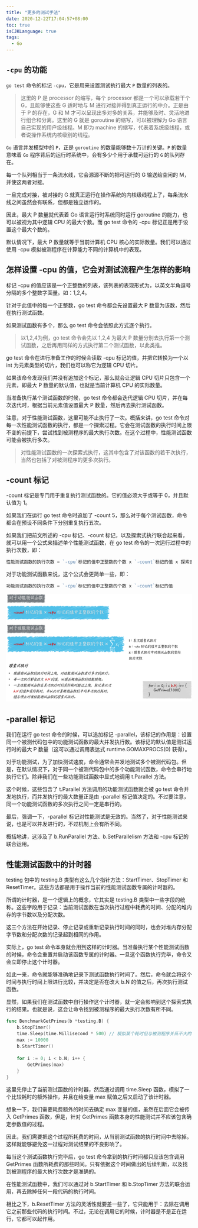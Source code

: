 ```yaml
---
title: "更多的测试手法"
date: 2020-12-22T17:04:57+08:00
toc: true
isCJKLanguage: true
tags: 
  - Go
---
```


## `-cpu` 的功能

`go test` 命令的标记 `-cpu`，它是用来设置测试执行最大 `P` 数量的列表的。

> 这里的 P 是 processor 的缩写，每个 processor 都是一个可以承载若干个 G，且能够使这些 G 适时地与 M 进行对接并得到真正运行的中介。正是由于 P 的存在，G 和 M 才可以呈现出多对多的关系，并能够及时、灵活地进行组合和分离。这里的 G 就是 goroutine 的缩写，可以被理解为 Go 语言自己实现的用户级线程。M 即为 machine 的缩写，代表着系统级线程，或者说操作系统内核级别的线程。

`Go` 语言并发模型中的 `P`，正是 `goroutine` 的数量能够数十万计的关键。`P` 的数量意味着 `Go` 程序背后的运行时系统中，会有多少个用于承载可运行的 `G` 的队列存在。

每一个队列相当于一条流水线，它会源源不断的把可运行的 G 输送给空闲的 M，并使这两者对接。

一旦完成对接，被对接的 G 就真正运行在操作系统的内核级线程上了，每条流水线之间虽然会有联系，但都是独立运作的。

因此，最大 P 数量就代表着 Go 语言运行时系统同时运行 goroutine 的能力，也可以被视为其中逻辑 CPU 的最大个数。而 go test 命令的 -cpu 标记正是用于设置这个最大个数的。

默认情况下，最大 P 数量就等于当前计算机 CPU 核心的实际数量。我们可以通过使用 -cpu 模拟被测程序在计算能力不同的计算机中的表现。

## 怎样设置 -cpu 的值，它会对测试流程产生怎样的影响

标记 -cpu 的值应该是一个正整数的列表，该列表的表现形式为，以英文半角逗号分隔的多个整数字面量。如：1,2,4。

针对于此值中的每一个正整数，go test 命令都会先设置最大 P 数量为该数，然后在执行测试函数。

如果测试函数有多个，那么 go test 命令会依照此方式逐个执行。

> 以1,2,4为例，go test 命令会先以 1,2,4 为最大 P 数量分别去执行第一个测试函数，之后再用同样的方式执行第二个测试函数，以此类推。

go test 命令在进行准备工作的时候会读取 -cpu 标记的值，并把它转换为一个以 int 为元素类型的切片，我们也可以称它为逻辑 CPU 切片。

如果该命令发现我们并没有追加这个标记，那么就会让逻辑 CPU 切片只包含一个元素，即最大 P 数量的默认值，也就是当前计算机 CPU 的实际数量。

当准备执行某个测试函数的时候，go test 命令都会迭代逻辑 CPU 切片，并在每次迭代时，根据当前元素值设置最大 P 数量，然后再去执行测试函数。

注意，对于性能测试函数，这里可能不止执行了一次。概括来讲，go test 命令对每一次性能测试函数的执行，都是一个探索过程。它会在测试函数的执行时间上限不变的前提下，尝试找到被测程序的最大执行次数。在这个过程中，性能测试函数可能会被执行多次。

> 对性能测试函数的一次探索式执行，这其中包含了对该函数的若干次执行，当然也包括了对被测程序的更多次执行。

## -count 标记

-count 标记是专门用于重复执行测试函数的。它的值必须大于或等于 0，并且默认值为 1。

如果我们在运行 go test 命令时追加了 -count 5，那么对于每个测试函数，命令都会在预设不同条件下分别重复执行五次。 

如果我们把前文所述的 -cpu 标记、-count 标记，以及探索式执行联合起来看，就可以用一个公式来描述单个性能测试函数，在 go test 命令的一次运行过程中的执行次数，即：

```go
性能测试函数的执行次数 = `-cpu`标记的值中正整数的个数 x `-count`标记的值 x 探索式执行中测试函数的实际执行次数
```

对于功能测试函数来说，这个公式会更简单一些，即：

```go
功能测试函数的执行次数 = `-cpu`标记的值中正整数的个数 x `-count`标记的值
```

![](./image/8dc543c7ac67dca3dae3eebc53067c56.png)

## -parallel 标记

我们在运行 go test 命令的时候，可以追加标记 -parallel，该标记的作用是：设置同一个被测代码包中的功能测试函数的最大并发执行数。该标记的默认值是测试运行时的最大 P 数量（这可以通过调用表达式 runtime.GOMAXPROCS(0) 获得）。

对于功能测试，为了加快测试速度，命令通常会并发地测试多个被测代码包。但是，在默认情况下，对于同一个被测代码包中的多个功能测试函数，命令会串行地执行它们。除非我们在一些功能测试函数中显式地调用 t.Parallel 方法。

这个时候，这些包含了 t.Parallel 方法调用的功能测试函数就会被 go test 命令并发地执行，而并发执行的最大数量正是由 -parallel 标记值决定的。不过要注意，同一个功能测试函数的多次执行之间一定是串行的。

最后，强调一下，-parallel 标记对性能测试是无效的。当然了，对于性能测试来说，也是可以并发进行的，不过机制上会有所不同。

概括地讲，这涉及了 b.RunParallel 方法、b.SetParallelism 方法和 -cpu 标记的联合运用。

## 性能测试函数中的计时器

testing 包中的 testing.B 类型有这么几个指针方法：StartTimer、StopTimer 和 ResetTimer。这些方法都是用于操作当前的性能测试函数专属的计时器的。

所谓的计时器，是一个逻辑上的概念，它其实是 testing.B 类型中一些字段的统称。这些字段用于记录：当前测试函数在当次执行过程中耗费的时间、分配的堆内存的字节数以及分配次数。

这三个方法在开始记录、停止记录或重新记录执行时间的同时，也会对堆内存分配字节数和分配次数的记录起到相同的作用。

实际上，go test 命令本身就会用到这样的计时器。当准备执行某个性能测试函数的时候，命令会重置并启动该函数专属的计时器。一旦这个函数执行完毕，命令又会立即停止这个计时器。

如此一来，命令就能够准确地记录下测试函数执行时间了。然后，命令就会将这个时间与执行时间上限进行比较，并决定是否在改大 b.N 的值之后，再次执行测试函数。

显然，如果我们在测试函数中自行操作这个计时器，就一定会影响到这个探索式执行的结果。也就是说，这会让命令找到被测程序的最大执行次数有所不同。

```go
func BenchmarkGetPrimes(b *testing.B) {
	b.StopTimer()
	time.Sleep(time.Millisecond * 500) // 模拟某个耗时但与被测程序关系不大的操作。
	max := 10000
	b.StartTimer()

	for i := 0; i < b.N; i++ {
		GetPrimes(max)
	}
}
```

这里先停止了当前测试函数的计时器，然后通过调用 time.Sleep 函数，模拟了一个比较耗时的额外操作，并且在给变量 max 赋值之后又启动了该计时器。

想象一下，我们需要耗费额外的时间去确定 max 变量的值，虽然在后面它会被传入 GetPrimes 函数，但是，针对 GetPrimes 函数本身的性能测试并不应该包含确定参数值的过程。

因此，我们需要把这个过程所耗费的时间，从当前测试函数的执行时间中去除掉。这样就能够避免这一过程对测试结果的不良影响了。

每当这个测试函数执行完毕后，go test 命令拿到的执行时间都只应该包含调用 GetPrimes 函数所耗费的那些时间。只有依据这个时间做出的后续判断，以及找到被测程序的最大执行次数才是准确的。

在性能测试函数中，我们可以通过对 b.StartTimer 和 b.StopTimer 方法的联合运用，再去除掉任何一段代码的执行时间。

相比之下，b.ResetTimer 方法的灵活性就要差一些了，它只能用于：去除在调用它之前那些代码的执行时间。不过，无论在调用它的时候，计时器是不是正在运行，它都可以起作用。